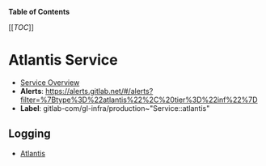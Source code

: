 <!-- MARKER: do not edit this section directly. Edit services/service-catalog.yml then run scripts/generate-docs -->

**Table of Contents**

[[_TOC_]]

# Atlantis Service

* [Service Overview](https://dashboards.gitlab.net/d/atlantis-main/atlantis-overview)
* **Alerts**: <https://alerts.gitlab.net/#/alerts?filter=%7Btype%3D%22atlantis%22%2C%20tier%3D%22inf%22%7D>
* **Label**: gitlab-com/gl-infra/production~"Service::atlantis"

## Logging

* [Atlantis](https://dashboards.gitlab.net/goto/ZJOLqE4SR)

<!-- END_MARKER -->

<!-- ## Summary -->

<!-- ## Architecture -->

<!-- ## Performance -->

<!-- ## Scalability -->

<!-- ## Availability -->

<!-- ## Durability -->

<!-- ## Security/Compliance -->

<!-- ## Monitoring/Alerting -->

<!-- ## Links to further Documentation -->
